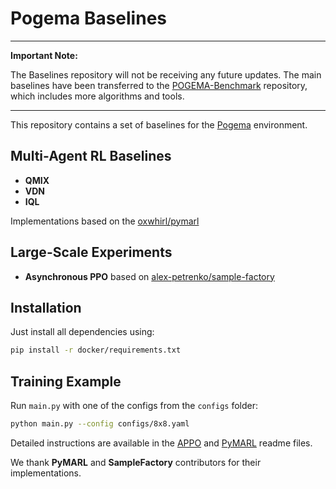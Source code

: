 # Pogema Baselines

---
**Important Note:**

The Baselines repository will not be receiving any future updates. The main baselines have been transferred to the [POGEMA-Benchmark](https://github.com/Cognitive-AI-Systems/pogema-benchmark) repository, which includes more algorithms and tools. 

---

This repository contains a set of baselines for the [Pogema](https://github.com/AIRI-Institute/pogema) environment.

## Multi-Agent RL Baselines

* **QMIX**
* **VDN**
* **IQL** 

Implementations based on the [oxwhirl/pymarl](https://github.com/oxwhirl/pymarl)

## Large-Scale Experiments

* **Asynchronous PPO** based on [alex-petrenko/sample-factory](https://github.com/alex-petrenko/sample-factory)

## Installation

Just install all dependencies using:

```bash
pip install -r docker/requirements.txt
```

## Training Example

Run ```main.py``` with one of the configs from the ``configs`` folder:

```bash
python main.py --config configs/8x8.yaml
```
Detailed instructions are available in the [APPO](https://github.com/Tviskaron/pogema-baselines/tree/main/appo) and [PyMARL](https://github.com/Tviskaron/pogema-baselines/tree/main/pymarl) readme files.

We thank **PyMARL** and **SampleFactory** contributors for their implementations.
